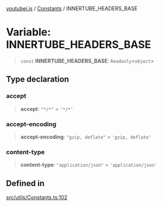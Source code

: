 [youtubei.js](../../../README.md) / [Constants](../README.md) / INNERTUBE\_HEADERS\_BASE

# Variable: INNERTUBE\_HEADERS\_BASE

> `const` **INNERTUBE\_HEADERS\_BASE**: `Readonly`\<`object`\>

## Type declaration

### accept

> **accept**: `"*/*"` = `'*/*'`

### accept-encoding

> **accept-encoding**: `"gzip, deflate"` = `'gzip, deflate'`

### content-type

> **content-type**: `"application/json"` = `'application/json'`

## Defined in

[src/utils/Constants.ts:102](https://github.com/LuanRT/YouTube.js/blob/cf09f7bab14fcca99e1f3ae428c7337fea58cfa5/src/utils/Constants.ts#L102)
